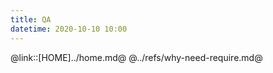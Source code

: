 ```yaml
---
title: QA
datetime: 2020-10-10 10:00
---
```


@link::[HOME]../home.md@
@../refs/why-need-require.md@